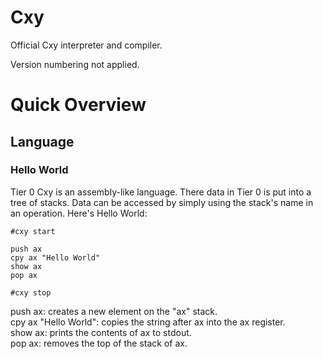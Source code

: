 # Cxy #

Official Cxy interpreter and compiler.

Version numbering not applied.

# Quick Overview #

## Language ##

### Hello World ###

Tier 0 Cxy is an assembly-like language.
There data in Tier 0 is put into a tree of stacks.
Data can be accessed by simply using the stack's name in an operation.
Here's Hello World:

	#cxy start

	push ax
	cpy ax "Hello World"
	show ax
	pop ax

	#cxy stop

push ax: creates a new element on the "ax" stack.  
cpy ax "Hello World": copies the string after ax into the ax register.  
show ax: prints the contents of ax to stdout.  
pop ax: removes the top of the stack of ax.  

